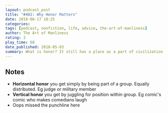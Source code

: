 ```yaml
---
layout: podcast_post
title: "#402: Why Honor Matters"
date: 2018-06-17 18:25
categories:
tags: [podcast, nonfiction, life, advice, the-art-of-manliness]
author: The Art of Manliness
rating: 2
play_time: 68
date_published: 2018-05-03
summary: What is honor? It still has a place as a part of civilization.
---
```


## Notes

* **Horizontal honor** you get simply by being part of a group. Equally
  distributed. Eg judge or military member
* **Vertical honor** you get by juggling for position within group. Eg comic's
  comic who makes comedians laugh
* Oops missed the punchline here
